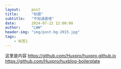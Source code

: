 ```yaml
---
layout:     post
title:      "标题"
subtitle:   "不知道是啥"
date:       2024-07-22 12:00:00
author:     "LWW"
header-img: "img/post-bg-2015.jpg"
tags:
    - 标签1
---
```


这里是内容
https://github.com/Huxpro/huxpro.github.io
https://github.com/Huxpro/huxblog-boilerplate